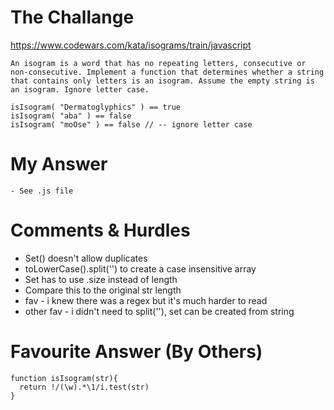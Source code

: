 # The Challange

https://www.codewars.com/kata/isograms/train/javascript

```
An isogram is a word that has no repeating letters, consecutive or non-consecutive. Implement a function that determines whether a string that contains only letters is an isogram. Assume the empty string is an isogram. Ignore letter case.

isIsogram( "Dermatoglyphics" ) == true
isIsogram( "aba" ) == false
isIsogram( "moOse" ) == false // -- ignore letter case
```

# My Answer

```
- See .js file
```

# Comments & Hurdles

- Set() doesn't allow duplicates
- toLowerCase().split('') to create a case insensitive array
- Set has to use .size instead of length
- Compare this to the original str length
- fav - i knew there was a regex but it's much harder to read
- other fav - i didn't need to split(''), set can be created from string

# Favourite Answer (By Others)

```
function isIsogram(str){
  return !/(\w).*\1/i.test(str)
}
```
